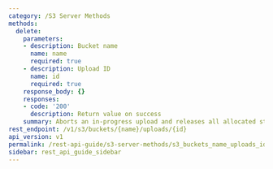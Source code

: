 ```yaml
---
category: /S3 Server Methods
methods:
  delete:
    parameters:
    - description: Bucket name
      name: name
      required: true
    - description: Upload ID
      name: id
      required: true
    response_body: {}
    responses:
    - code: '200'
      description: Return value on success
    summary: Aborts an in-progress upload and releases all allocated storage.
rest_endpoint: /v1/s3/buckets/{name}/uploads/{id}
api_version: v1
permalink: /rest-api-guide/s3-server-methods/s3_buckets_name_uploads_id.html
sidebar: rest_api_guide_sidebar
---
```

